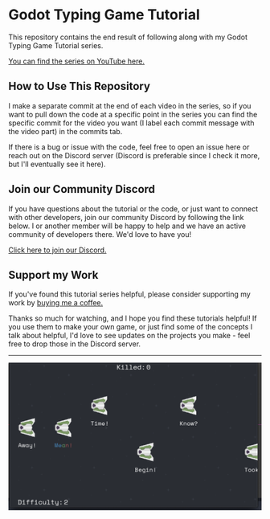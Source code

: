 # Godot Typing Game Tutorial
This repository contains the end result of following along with my Godot Typing Game Tutorial series.

[You can find the series on YouTube here.](https://www.youtube.com/watch?v=qRPI_c9qI1o&list=PLpwc3ughKbZcJq-Sxew6OippNqlVc924q&index=2&t=422s)

## How to Use This Repository

I make a separate commit at the end of each video in the series, so if you want to pull down the code at a specific point in the series you can find the specific commit for the video you want (I label each commit message with the video part) in the commits tab.

If there is a bug or issue with the code, feel free to open an issue here or reach out on the Discord server (Discord is preferable since I check it more, but I'll eventually see it here).

## Join our Community Discord

If you have questions about the tutorial or the code, or just want to connect with other developers, join our community Discord by following the link below.
I or another member will be happy to help and we have an active community of developers there. We'd love to have you!

[Click here to join our Discord.](https://discord.gg/e4BxZbe)

## Support my Work

If you've found this tutorial series helpful, please consider supporting my work by [buying me a coffee.](https://www.buymeacoffee.com/jmbiv)

Thanks so much for watching, and I hope you find these tutorials helpful! If you use them to make your own game, or just find some of the concepts I talk about helpful, I'd love to see updates on the projects you make - feel free to drop those in the Discord server.

<hr>

![Gameplayer teaser image of the final product](marketing/gameplay-teaser.png)

